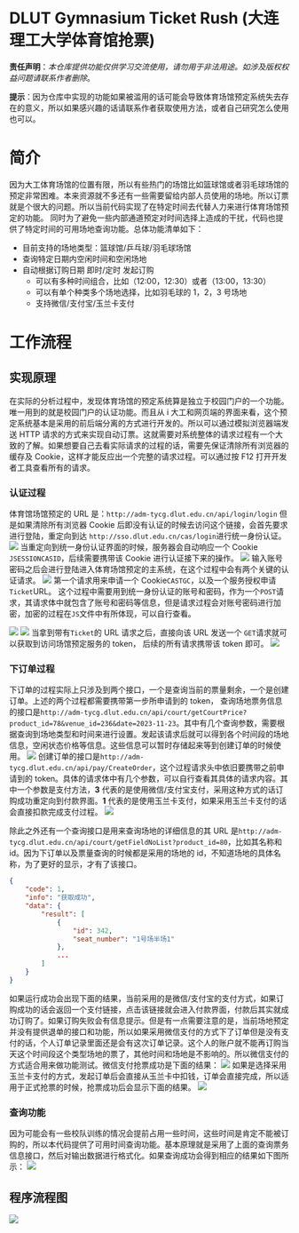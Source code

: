 # DLUT Gymnasium Ticket Rush (大连理工大学体育馆抢票)

**责任声明**：*本仓库提供功能仅供学习交流使用，请勿用于非法用途。如涉及版权权益问题请联系作者删除*。

**提示**：因为仓库中实现的功能如果被滥用的话可能会导致体育场馆预定系统失去存在的意义，所以如果感兴趣的话请联系作者获取使用方法，或者自己研究怎么使用也可以。

# 简介
因为大工体育场馆的位置有限，所以有些热门的场馆比如篮球馆或者羽毛球场馆的预定非常困难。本来资源就不多还有一些需要留给内部人员使用的场地。所以订票就是个很大的问题。所以当前代码实现了在特定时间去代替人力来进行体育场馆预定的功能。 同时为了避免一些内部通道预定对时间选择上造成的干扰，代码也提供了特定时间的可用场地查询功能。总体功能清单如下：
+ 目前支持的场地类型：篮球馆/乒乓球/羽毛球场馆
+ 查询特定日期内空闲时间和空闲场地
+ 自动根据订购日期 即时/定时 发起订购
    - 可以有多种时间组合，比如（12:00，12:30）或者（13:00，13:30）
    - 可以有单个种类多个场地选择，比如羽毛球的 1，2，3 号场地
    - 支持微信/支付宝/玉兰卡支付
  
# 工作流程
## 实现原理
在实际的分析过程中，发现体育场馆的预定系统算是独立于校园门户的一个功能。唯一用到的就是校园门户的认证功能。而且从 i 大工和网页端的界面来看，这个预定系统基本是采用的前后端分离的方式进行开发的。所以可以通过模拟浏览器端发送 HTTP 请求的方式来实现自动订票。这就需要对系统整体的请求过程有一个大致的了解。如果想要自己去看实际请求的过程的话，需要先保证清除所有浏览器的缓存及 Cookie，这样才能反应出一个完整的请求过程。可以通过按 F12 打开开发者工具查看所有的请求。
### 认证过程
体育馆场馆预定的 URL 是：`http://adm-tycg.dlut.edu.cn/api/login/login`
但是如果清除所有浏览器 Cookie 后即没有认证的时候去访问这个链接，会首先要求进行登陆，重定向到达 `http://sso.dlut.edu.cn/cas/login`进行统一身份认证。
![](https://raw.githubusercontent.com/0x00000499/ImageHostService/main/img/dlutTicketBook/20231123152756.png)
当重定向到统一身份认证界面的时候，服务器会自动响应一个 Cookie `JSESSIONCASID`，后续需要携带该 Cookie 进行认证接下来的操作。
![](https://raw.githubusercontent.com/0x00000499/ImageHostService/main/img/dlutTicketBook/20231125151143.png)
输入账号密码之后会进行登陆进入体育场馆预定的主系统，在这个过程中会有两个关键的认证请求。
![](https://raw.githubusercontent.com/0x00000499/ImageHostService/main/img/dlutTicketBook/20231125151214.png)
第一个请求用来申请一个 Cookie`CASTGC`，以及一个服务授权申请 `Ticket`URL。 这个过程中需要用到统一身份认证的账号和密码，作为一个`POST`请求，其请求体中就包含了账号和密码等信息，但是请求过程会对账号密码进行加密，加密的过程在`JS`文件中有所体现，可以自行查看。

![](https://raw.githubusercontent.com/0x00000499/ImageHostService/main/img/dlutTicketBook/1700728281086-dcff0707-7f6a-4f6f-a4d3-f3e06d0ce1a7.png)
![](https://raw.githubusercontent.com/0x00000499/ImageHostService/main/img/dlutTicketBook/1700728175841-8dc653f7-6242-4f55-b0c0-79a8a83a1d29.png)
当拿到带有`Ticket`的 URL 请求之后，直接向该 URL 发送一个 `GET`请求就可以获取到访问场馆预定服务的 token， 后续的所有请求携带该 token 即可。
![](https://raw.githubusercontent.com/0x00000499/ImageHostService/main/img/dlutTicketBook/1700728478244-5758542d-7d01-4b54-9fed-4f3c7c736fef.png)
### 下订单过程
下订单的过程实际上只涉及到两个接口，一个是查询当前的票量剩余，一个是创建订单。上述的两个过程都需要携带第一步所申请到的 token，
查询场地票务信息的接口是`http://adm-tycg.dlut.edu.cn/api/court/getCourtPrice?product_id=78&venue_id=236&date=2023-11-23`。其中有几个查询参数，需要根据查询到场地类型和时间来进行设置。发起该请求后就可以得到各个时间段的场地信息，空闲状态价格等信息。这些信息可以暂时存储起来等到创建订单的时候使用。
![](https://raw.githubusercontent.com/0x00000499/ImageHostService/main/img/dlutTicketBook/1700728706247-f1ffaab9-8312-40f4-8579-a6f01d1b238e.png)
创建订单的接口是`http://adm-tycg.dlut.edu.cn/api/pay/CreateOrder`，这个过程请求头中依旧要携带之前申请到的 token。具体的请求体中有几个参数，可以自行查看其具体的请求内容。其中一个参数是支付方法，**3** 代表的是使用微信/支付宝支付，采用这种方式的话订购成功重定向到付款界面。**1** 代表的是使用玉兰卡支付，如果采用玉兰卡支付的话会直接扣款完成支付过程。
![](https://raw.githubusercontent.com/0x00000499/ImageHostService/main/img/dlutTicketBook/1700729394322-facc7855-d455-40f9-b04c-f07d15e5a529.png)

除此之外还有一个查询接口是用来查询场地的详细信息的其 URL 是`http://adm-tycg.dlut.edu.cn/api/court/getFieldNoList?product_id=80`，比如其名称和 id。因为下订单以及票量查询的时候都是采用的场地的 id，不知道场地的具体名称，为了更好的显示，才有了该接口。
```json
{
    "code": 1,
    "info": "获取成功",
    "data": {
        "result": [
            {
                "id": 342,
                "seat_number": "1号场半场1"
            },
            ...
        ]
    }
}
```
如果运行成功会出现下面的结果，当前采用的是微信/支付宝的支付方式，如果订购成功的话会返回一个支付链接，点击该链接就会进入付款界面，付款后其实就成功订购了。如果订购失败会有信息提示。但是有一点需要注意的是，当前场地预定并没有提供退单的接口和功能，所以如果采用微信支付的方式下了订单但是没有支付的话，个人订单记录里面还是会有这次订单记录。这个人的账户就不能再订购当天这个时间段这个类型场地的票了，其他时间和场地是不影响的。所以微信支付的方式适合用来做功能测试。微信支付抢票成功是下面的结果：
![](https://raw.githubusercontent.com/0x00000499/ImageHostService/main/img/dlutTicketBook/1700792708244-cabb8a67-8a81-4534-87f5-7a6fac749457.png)
如果是选择采用玉兰卡支付的方式，发起订单后会直接从玉兰卡中扣钱，订单会直接完成，所以适用于正式抢票的时候，抢票成功后会显示下面的结果。
![](https://raw.githubusercontent.com/0x00000499/ImageHostService/main/img/dlutTicketBook/1700876981647-569f2dd9-c02c-412c-9f3b-6d7f03fab0f5.png)
### 查询功能
因为可能会有一些校队训练的情况会提前占用一些时间，这些时间是肯定不能被订购的，所以本代码提供了可用时间查询功能。基本原理就是采用了上面的查询票务信息接口，然后对输出数据进行格式化。如果查询成功会得到相应的结果如下图所示：
![](https://raw.githubusercontent.com/0x00000499/ImageHostService/main/img/dlutTicketBook/1700878182689-0946578e-ed06-409a-ab4e-d65d29ca21a9.png)

## 程序流程图
![](https://raw.githubusercontent.com/0x00000499/ImageHostService/main/img/dlutTicketBook/1700725812311-f9480eb9-5a52-4a1c-b745-4ff1f76adb59.jpeg)



